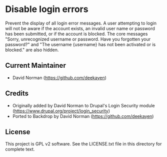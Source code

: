 Disable login errors
====================

Prevent the display of all login error messages. A user attempting to login will
not be aware if the account exists, an invalid user name or password has been
submitted, or if the account is blocked. The core messages "Sorry, unrecognized
username or password. Have you forgotten your password?" and "The username
{username} has not been activated or is blocked." are also hidden.

Current Maintainer
------------------

- David Norman (https://github.com/deekayen)

Credits
-----------

- Originally added by David Norman to Drupal's Login Security module
  (https://www.drupal.org/project/login_security)
- Ported to Backdrop by David Norman (https://github.com/deekayen)

License
-------

This project is GPL v2 software. See the LICENSE.txt file in this directory for
complete text.
